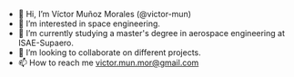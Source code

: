 - 👋 Hi, I’m Víctor Muñoz Morales (@victor-mun)
- 👀 I’m interested in space engineering.
- 🌱 I’m currently studying a master's degree in aerospace engineering at ISAE-Supaero.
- 💞️ I’m looking to collaborate on different projects.
- 📫 How to reach me victor.mun.mor@gmail.com

<!---
victor-mun/victor-mun is a ✨ special ✨ repository because its `README.md` (this file) appears on your GitHub profile.
You can click the Preview link to take a look at your changes.
--->
